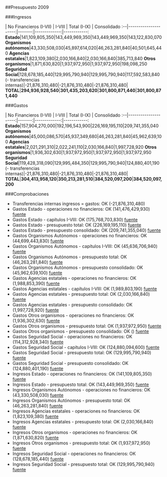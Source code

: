 ##Presupuesto 2009

###Ingresos

 | No Financieros (I-VII) | I-VIII | Total (I-IX) | Consolidado
:--|---------------------:|-------:|-------------:|------------:
**Estado**|141,109,805,350|143,449,969,350|143,449,969,350|143,122,830,070
**Organismos autónomos**|43,330,508,030|45,897,614,020|46,263,281,840|40,501,645,440
**Agencias estatales**|1,823,109,380|2,030,166,840|2,030,166,840|385,713,840
**Otros organismos**|1,871,630,820|1,937,972,950|1,937,972,950|198,098,250
**Seguridad Social**|128,678,185,440|129,995,790,940|129,995,790,940|117,592,583,840
(- transferencias internas)|-21,876,310,480|-21,876,310,480|-21,876,310,480|
**TOTAL**|**294,936,928,540**|**301,435,203,620**|**301,800,871,440**|**301,800,871,440**

###Gastos

 | No Financieros (I-VII) | I-VIII | Total (I-IX) | Consolidado
:--|---------------------:|-------:|-------------:|------------:
**Estado**|157,904,270,000|192,196,543,900|226,169,195,110|209,741,355,040
**Organismos autónomos**|45,000,086,570|45,937,349,680|46,263,281,840|45,962,639,100
**Agencias estatales**|2,021,291,310|2,022,241,110|2,030,166,840|1,997,728,920
**Otros organismos**|1,936,302,630|1,937,972,950|1,937,972,950|1,937,972,950
**Seguridad Social**|119,428,318,090|129,995,484,350|129,995,790,940|124,880,401,190
(- transferencias internas)|-21,876,310,480|-21,876,310,480|-21,876,310,480|
**TOTAL**|**304,413,958,120**|**350,213,281,510**|**384,520,097,200**|**384,520,097,200**

###Comprobaciones

 * Transferencias internas ingresos = gastos: OK (-21,876,310,480)
 * Gastos Estado - operaciones no financieros: OK (141,476,429,930)   [fuente](http://www.sepg.pap.minhap.gob.es/Presup/PGE2009Ley/MaestroDocumentos/PGE-ROM/doc/HTM/N_09_E_R_6_2_801_1_3.HTM)
 * Gastos Estado - capítulos I-VIII: OK (175,768,703,830)   [fuente](http://www.sepg.pap.minhap.gob.es/Presup/PGE2009Ley/MaestroDocumentos/PGE-ROM/doc/HTM/N_09_E_R_6_2_801_1_3.HTM)
 * Gastos Estado - presupuesto total: OK (226,169,195,110)   [fuente](http://www.sepg.pap.minhap.gob.es/Presup/PGE2009Ley/MaestroDocumentos/PGE-ROM/doc/HTM/N_09_E_R_6_2_801_1_3.HTM)
 * Gastos Estado - presupuesto consolidado: OK (209,741,355,040)   [fuente](http://www.sepg.pap.minhap.gob.es/Presup/PGE2009Ley/MaestroDocumentos/PGE-ROM/doc/HTM/N_09_E_R_6_2_801_1_3.HTM)
 * Gastos Organismos Autónomos - operaciones no financieros: OK (44,699,443,830)   [fuente](http://www.sepg.pap.minhap.gob.es/Presup/PGE2009Ley/MaestroDocumentos/PGE-ROM/doc/HTM/N_09_E_R_6_2_802_1_3.HTM)
 * Gastos Organismos Autónomos - capítulos I-VIII: OK (45,636,706,940)   [fuente](http://www.sepg.pap.minhap.gob.es/Presup/PGE2009Ley/MaestroDocumentos/PGE-ROM/doc/HTM/N_09_E_R_6_2_802_1_3.HTM)
 * Gastos Organismos Autónomos - presupuesto total: OK (46,263,281,840)   [fuente](http://www.sepg.pap.minhap.gob.es/Presup/PGE2009Ley/MaestroDocumentos/PGE-ROM/doc/HTM/N_09_E_R_6_2_802_1_3.HTM)
 * Gastos Organismos Autónomos - presupuesto consolidado: OK (45,962,639,100)   [fuente](http://www.sepg.pap.minhap.gob.es/Presup/PGE2009Ley/MaestroDocumentos/PGE-ROM/doc/HTM/N_09_E_R_6_2_802_1_3.HTM)
 * Gastos Agencias estatales - operaciones no financieros: OK (1,988,853,390)   [fuente](http://www.sepg.pap.minhap.gob.es/Presup/PGE2009Ley/MaestroDocumentos/PGE-ROM/doc/HTM/N_09_E_R_6_2_803_1_3.HTM)
 * Gastos Agencias estatales - capítulos I-VIII: OK (1,989,803,190)   [fuente](http://www.sepg.pap.minhap.gob.es/Presup/PGE2009Ley/MaestroDocumentos/PGE-ROM/doc/HTM/N_09_E_R_6_2_803_1_3.HTM)
 * Gastos Agencias estatales - presupuesto total: OK (2,030,166,840)   [fuente](http://www.sepg.pap.minhap.gob.es/Presup/PGE2009Ley/MaestroDocumentos/PGE-ROM/doc/HTM/N_09_E_R_6_2_803_1_3.HTM)
 * Gastos Agencias estatales - presupuesto consolidado: OK (1,997,728,920)   [fuente](http://www.sepg.pap.minhap.gob.es/Presup/PGE2009Ley/MaestroDocumentos/PGE-ROM/doc/HTM/N_09_E_R_6_2_803_1_3.HTM)
 * Gastos Otros organismos - operaciones no financieros: OK (1,936,302,630)   [fuente](http://www.sepg.pap.minhap.gob.es/Presup/PGE2009Ley/MaestroDocumentos/PGE-ROM/doc/HTM/N_09_E_R_6_2_804_1_3.HTM)
 * Gastos Otros organismos - presupuesto total: OK (1,937,972,950)   [fuente](http://www.sepg.pap.minhap.gob.es/Presup/PGE2009Ley/MaestroDocumentos/PGE-ROM/doc/HTM/N_09_E_R_6_2_804_1_3.HTM)
 * Gastos Otros organismos - presupuesto consolidado: OK ()   [fuente](http://www.sepg.pap.minhap.gob.es/Presup/PGE2009Ley/MaestroDocumentos/PGE-ROM/doc/HTM/N_09_E_R_6_2_804_1_3.HTM)
 * Gastos Seguridad Social - operaciones no financieros: OK (114,312,928,340)   [fuente](http://www.sepg.pap.minhap.gob.es/Presup/PGE2009Ley/MaestroDocumentos/PGE-ROM/doc/HTM/N_09_E_R_6_2_805_1_3.HTM)
 * Gastos Seguridad Social - capítulos I-VIII: OK (124,880,094,600)   [fuente](http://www.sepg.pap.minhap.gob.es/Presup/PGE2009Ley/MaestroDocumentos/PGE-ROM/doc/HTM/N_09_E_R_6_2_805_1_3.HTM)
 * Gastos Seguridad Social - presupuesto total: OK (129,995,790,940)   [fuente](http://www.sepg.pap.minhap.gob.es/Presup/PGE2009Ley/MaestroDocumentos/PGE-ROM/doc/HTM/N_09_E_R_6_2_805_1_3.HTM)
 * Gastos Seguridad Social - presupuesto consolidado: OK (124,880,401,190)   [fuente](http://www.sepg.pap.minhap.gob.es/Presup/PGE2009Ley/MaestroDocumentos/PGE-ROM/doc/HTM/N_09_E_R_6_2_805_1_3.HTM)
 * Ingresos Estado - operaciones no financieros: OK (141,109,805,350)   [fuente](http://www.sepg.pap.minhap.gob.es/Presup/PGE2009Ley/MaestroDocumentos/PGE-ROM/doc/HTM/N_09_E_R_6_1_101_1_5_1.HTM)
 * Ingresos Estado - presupuesto total: OK (143,449,969,350)   [fuente](http://www.sepg.pap.minhap.gob.es/Presup/PGE2009Ley/MaestroDocumentos/PGE-ROM/doc/HTM/N_09_E_R_6_1_101_1_5_1.HTM)
 * Ingresos Organismos Autónomos - operaciones no financieros: OK (43,330,508,030)   [fuente](http://www.sepg.pap.minhap.gob.es/Presup/PGE2009Ley/MaestroDocumentos/PGE-ROM/doc/HTM/N_09_E_R_6_1_102_1_4_1.HTM)
 * Ingresos Organismos Autónomos - presupuesto total: OK (46,263,281,840)   [fuente](http://www.sepg.pap.minhap.gob.es/Presup/PGE2009Ley/MaestroDocumentos/PGE-ROM/doc/HTM/N_09_E_R_6_1_102_1_4_1.HTM)
 * Ingresos Agencias estatales - operaciones no financieros: OK (1,823,109,380)   [fuente](http://www.sepg.pap.minhap.gob.es/Presup/PGE2009Ley/MaestroDocumentos/PGE-ROM/doc/HTM/N_09_E_R_6_1_103_1_4_1.HTM)
 * Ingresos Agencias estatales - presupuesto total: OK (2,030,166,840)   [fuente](http://www.sepg.pap.minhap.gob.es/Presup/PGE2009Ley/MaestroDocumentos/PGE-ROM/doc/HTM/N_09_E_R_6_1_103_1_4_1.HTM)
 * Ingresos Otros organismos - operaciones no financieros: OK (1,871,630,820)   [fuente](http://www.sepg.pap.minhap.gob.es/Presup/PGE2009Ley/MaestroDocumentos/PGE-ROM/doc/HTM/N_09_E_R_6_1_104_1_4_1.HTM)
 * Ingresos Otros organismos - presupuesto total: OK (1,937,972,950)   [fuente](http://www.sepg.pap.minhap.gob.es/Presup/PGE2009Ley/MaestroDocumentos/PGE-ROM/doc/HTM/N_09_E_R_6_1_104_1_4_1.HTM)
 * Ingresos Seguridad Social - operaciones no financieros: OK (128,678,185,440)   [fuente](http://www.sepg.pap.minhap.gob.es/Presup/PGE2009Ley/MaestroDocumentos/PGE-ROM/doc/HTM/N_09_E_R_6_1_105_1_5_1.HTM)
 * Ingresos Seguridad Social - presupuesto total: OK (129,995,790,940)   [fuente](http://www.sepg.pap.minhap.gob.es/Presup/PGE2009Ley/MaestroDocumentos/PGE-ROM/doc/HTM/N_09_E_R_6_1_105_1_5_1.HTM)
